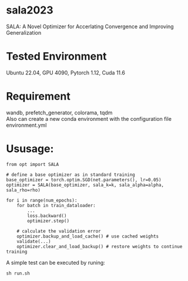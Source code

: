 # sala2023
SALA: A Novel Optimizer for Accerlating Convergence and Improving Generalization

# Tested Environment
Ubuntu 22.04, GPU 4090, Pytorch 1.12, Cuda 11.6 
# Requirement
wandb, prefetch_generator, colorama, tqdm  
Also can create a new conda environment with the configuration file environment.yml
# Ususage:  
```
from opt import SALA

# define a base optimizer as in standard training  
base_optimizer = torch.optim.SGD(net.parameters(), lr=0.05)
optimizer = SALA(base_optimizer, sala_k=k, sala_alpha=alpha, sala_rho=rho)

for i in range(num_epochs):
    for batch in train_dataloader:
        ...
        loss.backward()
        optimizer.step()

    # calculate the validation error
    optimizer.backup_and_load_cache() # use cached weights
    validate(...)
    optimizer.clear_and_load_backup() # restore weights to continue training
```
A simple test can be executed by runing:
```
sh run.sh
```
